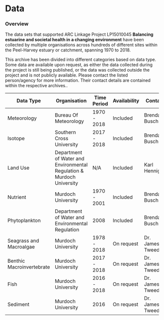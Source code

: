 # Data

### Overview

The data sets that supported ARC Linkage Project LP15010045 **Balancing estuarine and societal health in a changing environment** have been collected by multiple organisations across hundreds of different sites within the Peel-Harvey estuary or catchment, spanning 1970 to 2018.

This archive has been divided into different categories based on data type. Some data are available upon request, as either the data collected during the project is still being published, or the data was collected outside the project and is not publicly available. Please contact the listed person/agency for more information. Their contact details are contained within the respective archives..

| Data Type                 | Organisation              | Time Period | Availability | Contact            |
| ------------------------- | ------------------------- | ----------- | ------------ | ------------------ |
| Meteorology               | Bureau Of Meteorology     | 1970 - 2018 | Included     | Brendan Busch      |
| Isotope                   | Southern Cross University | 2017 - 2018 | Included     | Brendan Busch      |
| Land Use                  | Department of Water and Environmental Regulation & Murdoch University                      | N/A         | Included     | Karl Hennig        |
| Nutrient                  | Murdoch University        | 1970 - 2001 | Included     | Brendan Busch      |
| Phytoplankton             | Department of Water and Environmental Regulation                      | 2008        | Included     | Brendan Busch      |
| Seagrass and Macroalgae                | Murdoch University        | 1978 - 2018 | On request   | Dr. James Tweedley |
| Benthic Macroinvertebrate | Murdoch University        | 2017 - 2018 | On request   | Dr. James Tweedley |
| Fish                      | Murdoch University        | 2016 - 2018 | On request   | Dr. James Tweedley |
| Sediment                  | Murdoch University        | 2016        | On request   | Dr. James Tweedley |

<!--
### Summary plot of key hydrologic and nutrient data

<img src="https://github.com/AquaticEcoDynamics/Peel_ARC/blob/master/Images/WaterQuality.png">

**Figure.** Example summary plot of key hydrologic and nutrient data. The brown arrows indicate the time the Dawesville Cut was contructed. Other summary plots and analysis of data are available in the enclosed reports.
-->
